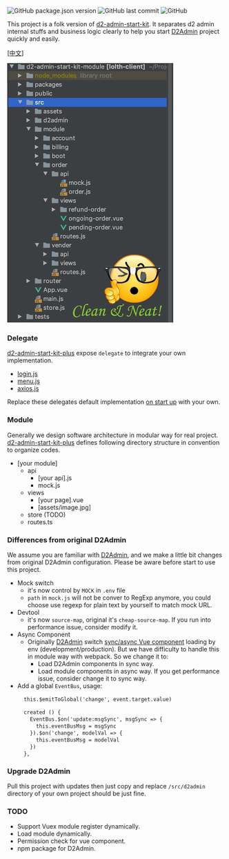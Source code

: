 ![GitHub package.json version](https://img.shields.io/github/package-json/v/hank-cp/d2-admin-start-kit-plus)
![GitHub last commit](https://img.shields.io/github/last-commit/hank-cp/d2-admin-start-kit-plus)
![GitHub](https://img.shields.io/github/license/hank-cp/d2-admin-start-kit-plus)

This project is a folk version of [d2-admin-start-kit](https://github.com/d2-projects/d2-admin-start-kit).
It separates d2 admin internal stuffs and business logic clearly to
help you start [D2Admin](https://github.com/d2-projects/d2-admin) project quickly and easily.
 
 [[中文](README.zh.md)]
 
![](public/image/directory.png?raw=true)

### Delegate
[d2-admin-start-kit-plus](https://github.com/hank-cp/d2-admin-start-kit-plus) expose
`delegate` to integrate your own implementation.
* [login.js](/src/d2admin/delegate/login.js) 
* [menu.js](/src/d2admin/delegate/menu.js)
* [axios.js](/src/d2admin/delegate/axios.js)

Replace these delegates default implementation [on start up](/src/main.ts) with
your own.

### Module
Generally we design software architecture in modular way for real project.
[d2-admin-start-kit-plus](https://github.com/hank-cp/d2-admin-start-kit-plus)
defines following directory structure in convention to organize codes.
* [your module]
    * api
        * [your api].js
        * mock.js
    * views
        * [your page].vue
        * [assets/image.jpg]
    * store (TODO) 
    * routes.ts
    
### Differences from original D2Admin
We assume you are familiar with [D2Admin](https://github.com/d2-projects/d2-admin), 
and we make a little bit changes from original D2Admin configuration. Please be aware
before start to use this project.
* Mock switch
    * it's now control by `MOCK` in `.env` file
    * `path` in `mock.js` will not be conver to RegExp anymore, you could choose
    use regexp for plain text by yourself to match mock URL.
* Devtool
    * it's now `source-map`, original it's `cheap-source-map`. If you run into
    performance issue, consider modify it.
* Async Component
    * Originally [D2Admin](https://github.com/d2-projects/d2-admin) switch
    [sync/async Vue component](https://vuejs.org/v2/guide/components-dynamic-async.html) 
    loading by env (development/production). But we
    have difficulty to handle this in module way with webpack. So we change it to:
        * Load D2Admin components in sync way.
        * Load module components in async way. If you get performance issue,
        consider change it to sync way.
* Add a global `EventBus`, usage:
  ```
    this.$emitToGlobal('change', event.target.value)
  ```
  ```
    created () {
      EventBus.$on('update:msgSync', msgSync => {
        this.eventBusMsg = msgSync
      }).$on('change', modelVal => {
        this.eventBusMsg = modelVal
      })
    },
  ```
    
### Upgrade D2Admin
Pull this project with updates then just copy and replace `/src/d2admin` directory 
of your own project should be just fine. 

### TODO
* Support Vuex module register dynamically.
* Load module dynamically.
* Permission check for vue component.
* npm package for D2Admin.

